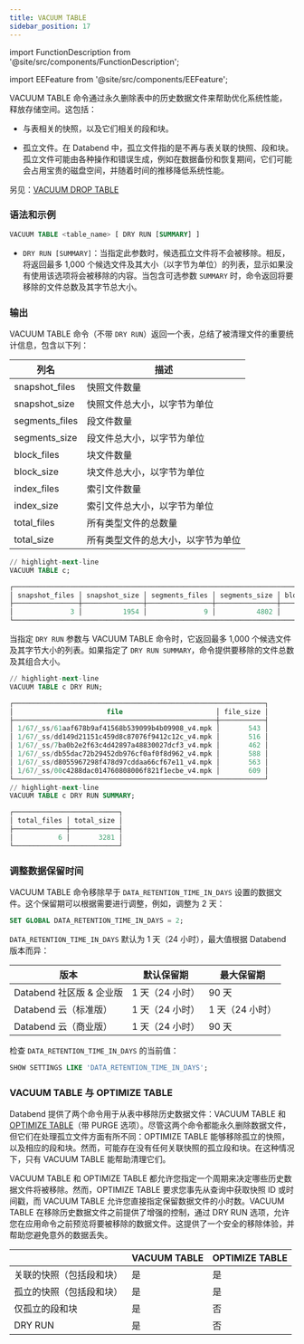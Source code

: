 ```yaml
---
title: VACUUM TABLE
sidebar_position: 17
---
```

import FunctionDescription from '@site/src/components/FunctionDescription';

<FunctionDescription description="引入或更新版本：v1.2.368"/>

import EEFeature from '@site/src/components/EEFeature';

<EEFeature featureName='VACUUM TABLE'/>

VACUUM TABLE 命令通过永久删除表中的历史数据文件来帮助优化系统性能，释放存储空间。这包括：

- 与表相关的快照，以及它们相关的段和块。

- 孤立文件。在 Databend 中，孤立文件指的是不再与表关联的快照、段和块。孤立文件可能由各种操作和错误生成，例如在数据备份和恢复期间，它们可能会占用宝贵的磁盘空间，并随着时间的推移降低系统性能。

另见：[VACUUM DROP TABLE](91-vacuum-drop-table.md)

### 语法和示例

```sql
VACUUM TABLE <table_name> [ DRY RUN [SUMMARY] ]
```

- `DRY RUN [SUMMARY]`：当指定此参数时，候选孤立文件将不会被移除。相反，将返回最多 1,000 个候选文件及其大小（以字节为单位）的列表，显示如果没有使用该选项将会被移除的内容。当包含可选参数 `SUMMARY` 时，命令返回将要移除的文件总数及其字节总大小。

### 输出

VACUUM TABLE 命令（不带 `DRY RUN`）返回一个表，总结了被清理文件的重要统计信息，包含以下列：

| 列名             | 描述                                 |
|----------------|-------------------------------------|
| snapshot_files | 快照文件数量                        |
| snapshot_size  | 快照文件总大小，以字节为单位         |
| segments_files | 段文件数量                          |
| segments_size  | 段文件总大小，以字节为单位           |
| block_files    | 块文件数量                          |
| block_size     | 块文件总大小，以字节为单位           |
| index_files    | 索引文件数量                        |
| index_size     | 索引文件总大小，以字节为单位         |
| total_files    | 所有类型文件的总数量                |
| total_size     | 所有类型文件的总大小，以字节为单位   |

```sql title='示例：'
// highlight-next-line
VACUUM TABLE c;

┌──────────────────────────────────────────────────────────────────────────────────────────────────────────────────────────────────────────────────┐
│ snapshot_files │ snapshot_size │ segments_files │ segments_size │ block_files │ block_size │ index_files │ index_size │ total_files │ total_size │
├────────────────┼───────────────┼────────────────┼───────────────┼─────────────┼────────────┼─────────────┼────────────┼─────────────┼────────────┤
│              3 │          1954 │              9 │          4802 │           9 │       1890 │           9 │       3060 │          30 │      11706 │
└──────────────────────────────────────────────────────────────────────────────────────────────────────────────────────────────────────────────────┘
```

当指定 `DRY RUN` 参数与 VACUUM TABLE 命令时，它返回最多 1,000 个候选文件及其字节大小的列表。如果指定了 `DRY RUN SUMMARY`，命令提供要移除的文件总数及其组合大小。

```sql title='示例：'
// highlight-next-line
VACUUM TABLE c DRY RUN;

┌──────────────────────────────────────────────────────────────┐
│                       file                       │ file_size │
├──────────────────────────────────────────────────┼───────────┤
│ 1/67/_ss/61aaf678b9af41568b539099b4b09908_v4.mpk │       543 │
│ 1/67/_ss/dd149d21151c459d8c87076f9412c12c_v4.mpk │       516 │
│ 1/67/_ss/7ba0b2e2f63c4d42897a48830027dcf3_v4.mpk │       462 │
│ 1/67/_ss/db55dac72b29452db976cf0af0f8d962_v4.mpk │       588 │
│ 1/67/_ss/d8055967298f478d97cddaa66cf67e11_v4.mpk │       563 │
│ 1/67/_ss/00c4288dac014760808006f821f1ecbe_v4.mpk │       609 │
└──────────────────────────────────────────────────────────────┘
// highlight-next-line
VACUUM TABLE c DRY RUN SUMMARY;

┌──────────────────────────┐
│ total_files │ total_size │
├─────────────┼────────────┤
│           6 │       3281 │
└──────────────────────────┘
```

### 调整数据保留时间

VACUUM TABLE 命令移除早于 `DATA_RETENTION_TIME_IN_DAYS` 设置的数据文件。这个保留期可以根据需要进行调整，例如，调整为 2 天：

```sql
SET GLOBAL DATA_RETENTION_TIME_IN_DAYS = 2;
```

`DATA_RETENTION_TIME_IN_DAYS` 默认为 1 天（24 小时），最大值根据 Databend 版本而异：

| 版本                                      | 默认保留期      | 最大保留期       |
|------------------------------------------|---------------|----------------|
| Databend 社区版 & 企业版                 | 1 天（24 小时） | 90 天          |
| Databend 云（标准版）                    | 1 天（24 小时） | 1 天（24 小时） |
| Databend 云（商业版）                    | 1 天（24 小时） | 90 天          |

检查 `DATA_RETENTION_TIME_IN_DAYS` 的当前值：

```sql
SHOW SETTINGS LIKE 'DATA_RETENTION_TIME_IN_DAYS';
```

### VACUUM TABLE 与 OPTIMIZE TABLE

Databend 提供了两个命令用于从表中移除历史数据文件：VACUUM TABLE 和 [OPTIMIZE TABLE](60-optimize-table.md)（带 PURGE 选项）。尽管这两个命令都能永久删除数据文件，但它们在处理孤立文件方面有所不同：OPTIMIZE TABLE 能够移除孤立的快照，以及相应的段和块。然而，可能存在没有任何关联快照的孤立段和块。在这种情况下，只有 VACUUM TABLE 能帮助清理它们。

VACUUM TABLE 和 OPTIMIZE TABLE 都允许您指定一个周期来决定哪些历史数据文件将被移除。然而，OPTIMIZE TABLE 要求您事先从查询中获取快照 ID 或时间戳，而 VACUUM TABLE 允许您直接指定保留数据文件的小时数。VACUUM TABLE 在移除历史数据文件之前提供了增强的控制，通过 DRY RUN 选项，允许您在应用命令之前预览将要被移除的数据文件。这提供了一个安全的移除体验，并帮助您避免意外的数据丢失。

| 	                                                  | VACUUM TABLE 	 | OPTIMIZE TABLE 	 |
|----------------------------------------------------|----------------|------------------|
| 关联的快照（包括段和块） 	                          | 是          	 | 是            	 |
| 孤立的快照（包括段和块）     	                      | 是          	 | 是            	 |
| 仅孤立的段和块                                   	  | 是          	 | 否             	 |
| DRY RUN                                         	  | 是          	 | 否             	 |